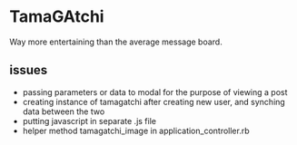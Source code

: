 # TamaGAtchi

Way more entertaining than the average message board.


## issues
- passing parameters or data to modal for the purpose of viewing a post
- creating instance of tamagatchi after creating new user, and synching data between the two
- putting javascript in separate .js file
- helper method tamagatchi_image in application_controller.rb
